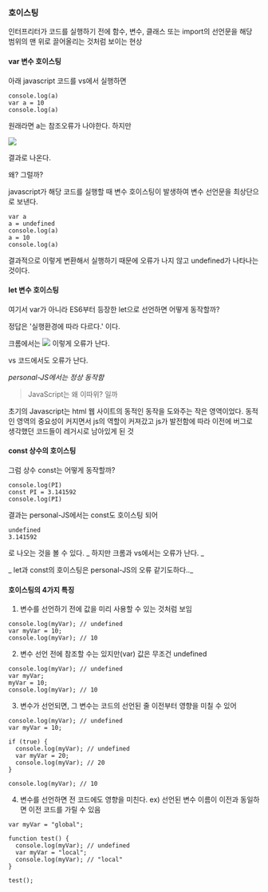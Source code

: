 ### 호이스팅
인터프리터가 코드를 실행하기 전에 함수, 변수, 클래스 또는 import의 선언문을 해당 범위의 맨 위로 끌어올리는 것처럼 보이는 현상


#### var 변수 호이스팅

아래 javascript 코드를 vs에서 실행하면

```
console.log(a)
var a = 10
console.log(a)
```

원래라면 a는 참조오류가 나야한다.
하지만 

![](https://velog.velcdn.com/images/lee_areum/post/571997b1-6469-469d-ad6f-4a2d55c9e3de/image.png)

결과로 나온다.


왜? 그럴까?

javascript가 해당 코드를 실행할 때 변수 호이스팅이 발생하여
변수 선언문을 최상단으로 보낸다.

```
var a
a = undefined
console.log(a)
a = 10
console.log(a)
```
결과적으로 이렇게 변환해서 실행하기 때문에 오류가 나지 않고 undefined가
나타나는 것이다.


#### let 변수 호이스팅


여기서 var가 아니라 ES6부터 등장한 let으로 선언하면 어떻게 동작할까?

정답은 '실행환경에 따라 다르다.' 이다.

크롬에서는
![](https://velog.velcdn.com/images/lee_areum/post/a9568bfd-db59-4a3f-9ba1-baca5756aea6/image.png)
이렇게 오류가 난다.

vs 코드에서도 오류가 난다.

_personal-JS에서는 정상 동작함_


> JavaScript는 왜 이따위? 일까

 초기의 Javascript는 html 웹 사이트의 동적인 동작을 도와주는 작은 영역이었다.
동적인 영역의 중요성이 커지면서 js의 역할이 커져갔고 js가 발전함에 따라 이전에 버그로 생각했던 코드들이 레거시로 남아있게 된 것


#### const 상수의 호이스팅


그럼 상수 const는 어떻게 동작할까?
```
console.log(PI)
const PI = 3.141592
console.log(PI)
```
결과는 
personal-JS에서는 const도 호이스팅 되어
```
undefined
3.141592
```
로 나오는 것을 볼 수 있다.
_ 하지만 크롬과 vs에서는 오류가 난다. _


_ let과 const의 호이스팅은 personal-JS의 오류 같기도하다.._



#### 호이스팅의 4가지 특징
1. 변수를 선언하기 전에 값을 미리 사용할 수 있는 것처럼 보임
```
console.log(myVar); // undefined
var myVar = 10;
console.log(myVar); // 10
```
2. 변수 선언 전에 참조할 수는 있지만(var) 값은 무조건 undefined
```
console.log(myVar); // undefined
var myVar;
myVar = 10;
console.log(myVar); // 10
```

3. 변수가 선언되면, 그 변수는 코드의 선언된 줄 이전부터 영향을 미칠 수 있어
```
console.log(myVar); // undefined
var myVar = 10;

if (true) {
  console.log(myVar); // undefined
  var myVar = 20;
  console.log(myVar); // 20
}

console.log(myVar); // 10
```

4. 변수를 선언하면 전 코드에도 영향을 미친다.
ex) 선언된 변수 이름이 이전과 동일하면 이전 코드를 가릴 수 있음
```
var myVar = "global";

function test() {
  console.log(myVar); // undefined
  var myVar = "local";
  console.log(myVar); // "local"
}

test();


```
